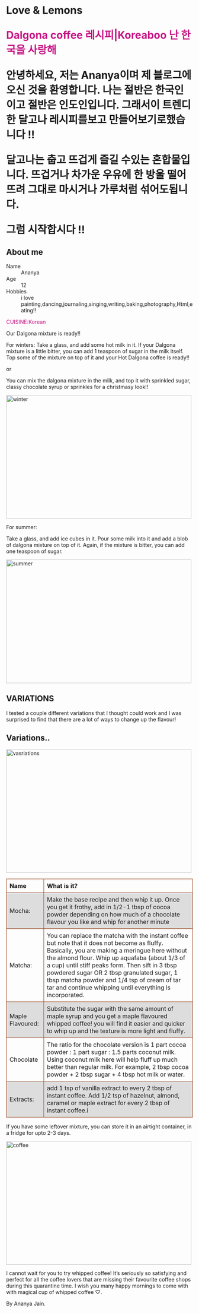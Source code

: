 
<!DOCTYPE html>
<html>
<body>
<h1>Love & Lemons</h>

<p style="color:#C71585">Dalgona coffee 레시피|Koreaboo 난 한국을 사랑해

안녕하세요, 저는 Ananya이며 제 블로그에 오신 것을 환영합니다. 나는 절반은 한국인이고 절반은 인도인입니다. 그래서이 트렌디 한 달고나 레시피를보고 만들어보기로했습니다 !!

달고나는 춥고 뜨겁게 즐길 수있는 혼합물입니다. 뜨겁거나 차가운 우유에 한 방울 떨어 뜨려 그대로 마시거나 가루처럼 섞어도됩니다.

그럼 시작합시다 !!</p>




<p><h2>About me</h2></p>



<p><dl>
  <dt>Name</dt>
  <dd>Ananya </dd>
  <dt>Age</dt>
  <dd>12</dd>
  <dt>Hobbies<dt>
  <dd>i love painting,dancing,journaling,singing,writing,baking,photography,Html,eating!!<dd>
</dl></p>




<p style="color:#C71585"> CUISINE:Korean </p>
 
 
 <p style="color:#8B4513>INGREDIENTS -

<p>▢ 2 tbsp Coffee powder </p>

<p>▢2 tbsp sugar</p>

<p>▢2 tbsp lukewarm water</p>

<p>▢ice cubes(optional)</p>

<p>▢milk</p>

<p>▢chocolate syrup(optional)</p>


<p>명령(INSTRUCTIONS)</p>

<p>Take a bowl and add the coffe powder and sugar. Add some lukewarm water to it. Start whisking. Now, you can either whisk by hand, or use an electric beater. </p>

<p>Whisk until a frothy and creamy consistency evolves.</p> 

<img src="steps.jpg" alt="steps" width="500" height="333">

<p>Our Dalgona mixture is ready!!</p>

<p>For winters:
Take a glass, and add some hot milk in it. If your Dalgona mixture is a little bitter, you can add 1 teaspoon of sugar in the milk itself. Top some of the mixture on top of it and your Hot Dalgona coffee is ready!!</p>

<p>or</p>

<p>You can mix the dalgona mixture in the milk, and top it with sprinkled sugar, classy chocolate syrup or sprinkles for a christmasy look!!</p>

<img src="DalgonaCoffee33.jpg" alt="winter" width="500" height="333">

<p>For summer:</p>

<p>Take a glass, and add ice cubes in it. Pour some milk into it and add a blob of dalgona mixture on top of it. Again, if the mixture is bitter, you can add one teaspoon of sugar.</p>

<img src="step2.jpg" alt="summer" width="500" height="333">

<p><h2>VARIATIONS</h2></p>
<p>I tested a couple different variations that I thought could work and I was surprised to find that there are a lot of ways to change up the flavour!</p>

<style>
table {
  font-family: Garamond (serif);
  border-collapse: collapse;
  width: 100%;
}

td, th {
  border: 1px solid #8c2f04;
  text-align: left;
  padding: 8px;
}

tr:nth-child(even) {
  background-color: #dddddd;
}
</style>
</head>
<body>

<h2> Variations..</h2>

<table>
  <tr>
    <th>Name</th>
    <th>What is it?</th>
    
  </tr>
  <tr>
    <td>Mocha: </td>
    <td>Make the base recipe and then whip it up. Once you get it frothy, add in 1/2-1 tbsp of cocoa powder depending on how much of a chocolate flavour you like and whip for another minute</td>
    
  </tr>
  <tr>
    <td>Matcha:</td>
    <td>You can replace the matcha with the instant coffee but note that it does not become as fluffy.   Basically, you are  making a meringue here without the almond flour. Whip up aquafaba (about 1/3 of a cup) until stiff peaks form. Then sift in 3 tbsp powdered sugar OR 2 tbsp granulated sugar, 1 tbsp matcha powder and 1/4 tsp of cream of tar tar and continue whipping until everything is incorporated.</td>
    
  </tr>
  <tr>
    <td>Maple Flavoured:</td>
    <td>Substitute the sugar with the same amount of maple syrup and you get a maple flavoured whipped coffee! you will find it easier and quicker to whip up and the texture is more light and fluffy.</td>
    
  </tr>
  <tr>
    <td>Chocolate</td>
    <td>The ratio for the chocolate version is 1 part cocoa powder : 1 part sugar : 1.5 parts  coconut milk. Using coconut milk here will help fluff up much better than regular milk. For example, 2 tbsp cocoa powder + 2 tbsp sugar + 4 tbsp hot milk or water. </td>
    
  </tr>
  <tr>
    <td>Extracts:</td>
    <td>add 1 tsp of vanilla extract to every 2 tbsp of instant coffee. Add 1/2 tsp of hazelnut, almond, caramel or maple extract for every 2 tbsp of instant coffee.i</td>

<img src="tvpk8qv13rghnc359t1a.png" alt="vasriations" width="500" height="333">

    
  
  </tr>
</table>



If you have some leftover mixture, you can store it in an airtight container, in a fridge for upto 2-3 days. 
</p>

<img src="2021-06-04 (40).png" alt="coffee" width="500" height="333">

<p>I cannot wait for you to try whipped coffee! It’s seriously so satisfying and perfect for all the coffee lovers that are missing their favourite coffee shops during this quarantine time. I wish you many happy mornings to come with with magical cup of whipped coffee ♡.</p>

<p>By Ananya Jain.</p> 

</body>
</html>







